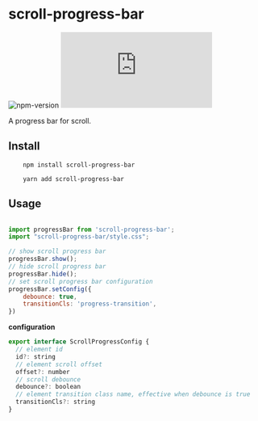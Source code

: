 # scroll-progress-bar

![npm-version](https://img.shields.io/npm/v/scroll-progress-bar.svg)
![bundlesize-js-image](https://img.badgesize.io/https:/unpkg.com/scroll-progress-bar/es/index.js?label=gzip&compression=gzip&style=flat-square)


A progress bar for scroll.

## Install

```npm
    npm install scroll-progress-bar
```

```yarn
    yarn add scroll-progress-bar
```

## Usage

``` javascript

import progressBar from 'scroll-progress-bar';
import "scroll-progress-bar/style.css";

// show scroll progress bar
progressBar.show();
// hide scroll progress bar
progressBar.hide();
// set scroll progress bar configuration
progressBar.setConfig({
    debounce: true,
    transitionCls: 'progress-transition',
})

```

**configuration**

```javascript
export interface ScrollProgressConfig {
  // element id
  id?: string
  // element scroll offset
  offset?: number
  // scroll debounce
  debounce?: boolean
  // element transition class name, effective when debounce is true
  transitionCls?: string
}
```
